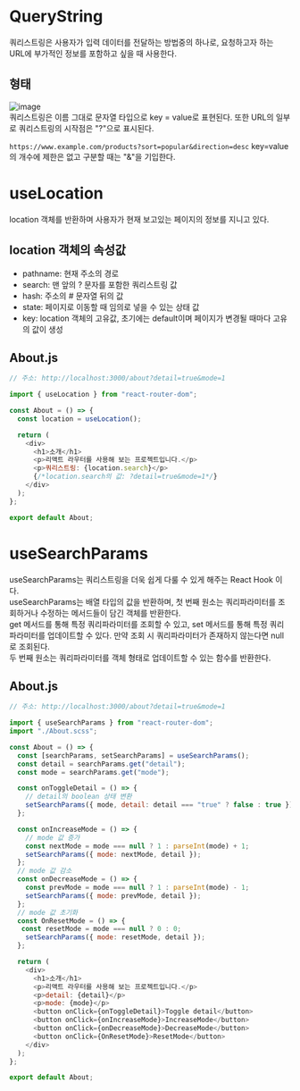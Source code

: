 # QueryString
쿼리스트링은 사용자가 입력 데이터를 전달하는 방법중의 하나로, 요청하고자 하는 URL에 부가적인 정보를 포함하고 싶을 때 사용한다.    

## 형태
![image](https://github.com/min9-530/TIL/assets/104071568/947149e0-8461-4769-913f-c508f3f901c7)  
쿼리스트링은 이름 그대로 문자열 타입으로 key = value로 표현된다. 또한 URL의 일부로 쿼리스트링의 시작점은 "?"으로 표시된다.  

``https://www.example.com/products?sort=popular&direction=desc``
key=value의 개수에 제한은 없고 구분할 때는 "&"을 기입한다.

# useLocation
location 객체를 반환하며 사용자가 현재 보고있는 페이지의 정보를 지니고 있다.  

## location 객체의 속성값
+ pathname: 현재 주소의 경로
+ search: 맨 앞의 ? 문자를 포함한 쿼리스트링 값
+ hash: 주소의 # 문자열 뒤의 값
+ state: 페이지로 이동할 때 임의로 넣을 수 있는 상태 값
+ key: location 객체의 고유값, 초기에는 default이며 페이지가 변경될 때마다 고유의 값이 생성

## About.js
```js
// 주소: http://localhost:3000/about?detail=true&mode=1

import { useLocation } from "react-router-dom";

const About = () => {
  const location = useLocation();

  return (
    <div>
      <h1>소개</h1>
      <p>리액트 라우터를 사용해 보는 프로젝트입니다.</p>
      <p>쿼리스트링: {location.search}</p>
      {/*location.search의 값: ?detail=true&mode=1*/}
    </div>
  );
};

export default About;
```

# useSearchParams
useSearchParams는 쿼리스트링을 더욱 쉽게 다룰 수 있게 해주는 React Hook 이다.  
useSearchParams는 배열 타입의 값을 반환하며, 첫 번째 원소는 쿼리파라미터를 조회하거나 수정하는 메서드들이 담긴 객체를 반환한다.  
get 메서드를 통해 특정 쿼리파라미터를 조회할 수 있고, set 메서드를 통해 특정 쿼리파라미터를 업데이트할 수 있다. 만약 조회 시 쿼리파라미터가 존재하지 않는다면 null로 조회된다.  
두 번째 원소는 쿼리파라미터를 객체 형태로 업데이트할 수 있는 함수를 반환한다.

## About.js
```js
// 주소: http://localhost:3000/about?detail=true&mode=1

import { useSearchParams } from "react-router-dom";
import "./About.scss";

const About = () => {
  const [searchParams, setSearchParams] = useSearchParams();
  const detail = searchParams.get("detail");
  const mode = searchParams.get("mode");

  const onToggleDetail = () => {
    // detail의 boolean 상태 변환
    setSearchParams({ mode, detail: detail === "true" ? false : true });
  };

  const onIncreaseMode = () => {
    // mode 값 증가
    const nextMode = mode === null ? 1 : parseInt(mode) + 1;
    setSearchParams({ mode: nextMode, detail });
  };
  // mode 값 감소
  const onDecreaseMode = () => {
    const prevMode = mode === null ? 1 : parseInt(mode) - 1;
    setSearchParams({ mode: prevMode, detail });
  };
  // mode 값 초기화
  const OnResetMode = () => {
   const resetMode = mode === null ? 0 : 0;
    setSearchParams({ mode: resetMode, detail });
  };

  return (
    <div>
      <h1>소개</h1>
      <p>리액트 라우터를 사용해 보는 프로젝트입니다.</p>
      <p>detail: {detail}</p>
      <p>mode: {mode}</p>
      <button onClick={onToggleDetail}>Toggle detail</button>
      <button onClick={onIncreaseMode}>IncreaseMode</button>
      <button onClick={onDecreaseMode}>DecreaseMode</button>
      <button onClick={OnResetMode}>ResetMode</button>
    </div>
  );
};

export default About;
```
